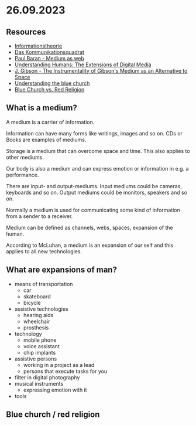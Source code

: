 # 26.09.2023

## Resources

- [Informationstheorie](https://de.wikipedia.org/wiki/Informationstheorie)
- [Das Kommunikationsquadrat](https://www.schulz-von-thun.de/die-modelle/das-kommunikationsquadrat)
- [Paul Baran - Medium as web](https://www.rand.org/about/history/baran.html)
- [Understanding Humans: The Extensions of Digital Media](https://www.mdpi.com/2078-2489/10/10/304)
- [J. Gibson - The Instrumentality of Gibson's Medium as an Alternative to Space](https://docs.lib.purdue.edu/cgi/viewcontent.cgi?article=2039&context=clcweb)
- [Understanding the blue church](https://medium.com/deep-code/understanding-the-blue-church-e4781b2bd9b5)
- [Blue Church vs. Red Religion](https://www.nickdewilde.com/the-blue-church-vs-the-red-religion-the-battle-for-how-we-make-sense/)

## What is a medium?

A medium is a carrier of information.

Information can have many forms like writings, images and so on. CDs or Books are examples of mediums.

Storage is a medium that can overcome space and time. This also applies to other mediums.

Our body is also a medium and can express emotion or information in e.g. a performance.

There are input- and output-mediums. Input mediums could be cameras, keyboards and so on. Output mediums could be monitors, speakers and so on.

Normally a medium is used for communicating some kind of information from a sender to a receiver.

Medium can be defined as channels, webs, spaces, expansion of the human.

According to McLuhan, a medium is an expansion of our self and this applies to all new technologies.

## What are expansions of man?

- means of transportation
  - car
  - skateboard
  - bicycle
- assistive technologies
  - hearing aids
  - wheelchair
  - prosthesis
- technology
  - mobile phone
  - voice assistant
  - chip implants
- assistive persons
  - working in a project as a lead
  - persons that execute tasks for you
- filter in digital photography
- musical instruments
  - expressing emotion with it
- tools

## Blue church / red religion

